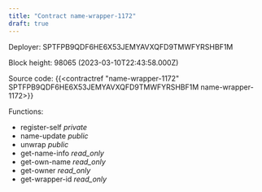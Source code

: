 ```yaml
---
title: "Contract name-wrapper-1172"
draft: true
---
```

Deployer: SPTFPB9QDF6HE6X53JEMYAVXQFD9TMWFYRSHBF1M


 



Block height: 98065 (2023-03-10T22:43:58.000Z)

Source code: {{<contractref "name-wrapper-1172" SPTFPB9QDF6HE6X53JEMYAVXQFD9TMWFYRSHBF1M name-wrapper-1172>}}

Functions:

* register-self _private_
* name-update _public_
* unwrap _public_
* get-name-info _read_only_
* get-own-name _read_only_
* get-owner _read_only_
* get-wrapper-id _read_only_
